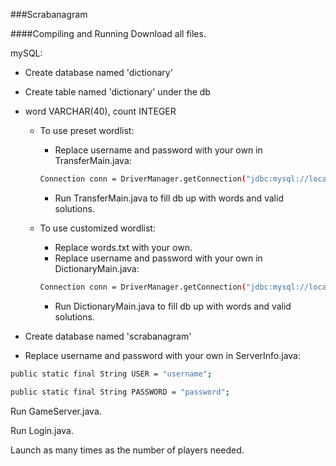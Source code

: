 ###Scrabanagram

####Compiling and Running
Download all files.

mySQL:
  + Create database named 'dictionary'
  + Create table named 'dictionary' under the db
  + word VARCHAR(40), count INTEGER

    + To use preset wordlist:
      + Replace username and password with your own in TransferMain.java:
      ```bash
      Connection conn = DriverManager.getConnection("jdbc:mysql://localhost/" + DATABASE_NAME, "username", "password");
      ```
      + Run TransferMain.java to fill db up with words and valid solutions.

    + To use customized wordlist:
      + Replace words.txt with your own.
      + Replace username and password with your own in DictionaryMain.java:
      ```bash
      Connection conn = DriverManager.getConnection("jdbc:mysql://localhost/" + DATABASE_NAME, "username", "password");
      ```
      + Run DictionaryMain.java to fill db up with words and valid solutions.
    
  + Create database named 'scrabanagram'
  + Replace username and password with your own in ServerInfo.java:
  ```bash
  public static final String USER = "username";
  
  public static final String PASSWORD = "password";
  ```

Run GameServer.java.

Run Login.java.

Launch as many times as the number of players needed. 
